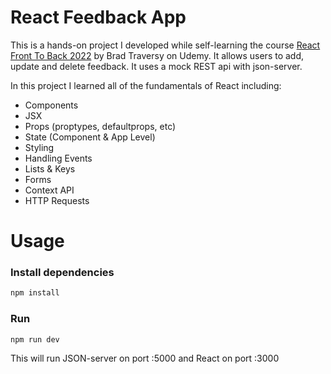 # React Feedback App

This is a hands-on project I developed while self-learning the course [React Front To Back 2022](https://www.udemy.com/course/react-front-to-back-2022/) by Brad Traversy on Udemy. It allows users to add, update and delete feedback. It uses a mock REST api with json-server.


In this project I learned all of the fundamentals of React including:

- Components
- JSX
- Props (proptypes, defaultprops, etc)
- State (Component & App Level)
- Styling
- Handling Events
- Lists & Keys
- Forms
- Context API
- HTTP Requests

# Usage

### Install dependencies

```bash
npm install
```

### Run

```bash
npm run dev
```

This will run JSON-server on port :5000 and React on port :3000

